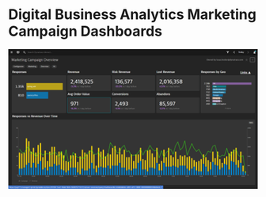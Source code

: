 # Digital Business Analytics Marketing Campaign Dashboards

![Marketing Campaign Overview](image/MCO.png)
